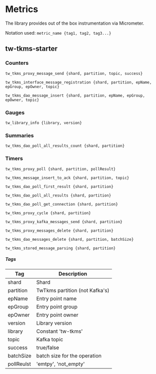 # Metrics

The library provides out of the box instrumentation via Micrometer.

Notation used: `metric_name {tag1, tag2, tag3...}`

## tw-tkms-starter

### Counters

`tw_tkms_proxy_message_send {shard, partition, topic, success}`

`tw_tkms_interface_message_registration {shard, partition, epName, epGroup, epOwner, topic}`

`tw_tkms_dao_message_insert {shard, partition, epName, epGroup, epOwner, topic} `

### Gauges

`tw_library_info {library, version}`

### Summaries

`tw_tkms_dao_poll_all_results_count {shard, partition}`

### Timers

`tw_tkms_proxy_poll {shard, partition, pollResult}`

`tw_tkms_message_insert_to_ack {shard, partition, topic}`

`tw_tkms_dao_poll_first_result {shard, partition}`

`tw_tkms_dao_poll_all_results {shard, partition}`

`tw_tkms_dao_poll_get_connection {shard, partition}`

`tw_tkms_proxy_cycle {shard, partition}`

`tw_tkms_proxy_kafka_messages_send {shard, partition}`

`tw_tkms_proxy_messages_delete {shard, partition}`

`tw_tkms_dao_messages_delete {shard, partition, batchSize}`

`tw_tkms_stored_message_parsing {shard, partition}`

##### Tags

| Tag          | Description                                                               |
|--------------|---------------------------------------------------------------------------|
| shard        | Shard                                                                     |
| partition    | TwTkms partition (not Kafka's)                                            |
| epName       | Entry point name                                                          |
| epGroup      | Entry point group                                                         |
| epOwner      | Entry point owner                                                         |
| version      | Library version                                                           |
| library      | Constant 'tw-tkms'                                                        |
| topic        | Kafka topic                                                               |
| success      | true/false                                                                |
| batchSize    | batch size for the operation                                              |
| pollReulst   | 'emtpy', 'not_empty'                                                      |